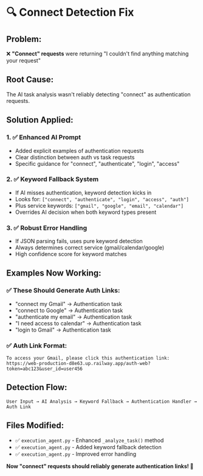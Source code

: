 # 🔍 Connect Detection Fix

## Problem:
❌ **"Connect" requests** were returning "I couldn't find anything matching your request"

## Root Cause:
The AI task analysis wasn't reliably detecting "connect" as authentication requests.

## Solution Applied:

### 1. ✅ **Enhanced AI Prompt**
- Added explicit examples of authentication requests
- Clear distinction between auth vs task requests
- Specific guidance for "connect", "authenticate", "login", "access"

### 2. ✅ **Keyword Fallback System**
- If AI misses authentication, keyword detection kicks in
- Looks for: `["connect", "authenticate", "login", "access", "auth"]`
- Plus service keywords: `["gmail", "google", "email", "calendar"]`
- Overrides AI decision when both keyword types present

### 3. ✅ **Robust Error Handling**
- If JSON parsing fails, uses pure keyword detection
- Always determines correct service (gmail/calendar/google)
- High confidence score for keyword matches

## Examples Now Working:

### ✅ **These Should Generate Auth Links:**
- "connect my Gmail" → Authentication task
- "connect to Google" → Authentication task  
- "authenticate my email" → Authentication task
- "I need access to calendar" → Authentication task
- "login to Gmail" → Authentication task

### ✅ **Auth Link Format:**
```
To access your Gmail, please click this authentication link: 
https://web-production-d8e63.up.railway.app/auth-web?token=abc123&user_id=user456
```

## Detection Flow:
```
User Input → AI Analysis → Keyword Fallback → Authentication Handler → Auth Link
```

## Files Modified:
- ✅ `execution_agent.py` - Enhanced `_analyze_task()` method
- ✅ `execution_agent.py` - Added keyword fallback detection
- ✅ `execution_agent.py` - Improved error handling

**Now "connect" requests should reliably generate authentication links! 🎯**
